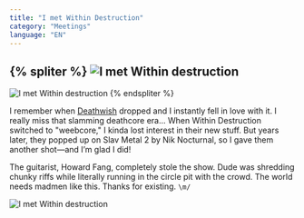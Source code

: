 ```yaml
---
title: "I met Within Destruction"
category: "Meetings"
language: "EN"
---
```


{% spliter %}
![I met Within destruction](/assets/music-reports/2025-08-08-i-met-within-destruction/i-met-within-destruction1.jpg)
---
![I met Within destruction](/assets/music-reports/2025-08-08-i-met-within-destruction/i-met-within-destruction2.jpg)
{% endspliter %}

I remember when [Deathwish](https://withindestruction.bandcamp.com/album/d-e-a-t-h-w-i-s-h) dropped and I instantly fell in love with it.
I really miss that slamming deathcore era...
When Within Destruction switched to "weebcore," I kinda lost interest in their new stuff.
But years later, they popped up on Slav Metal 2 by Nik Nocturnal,
so I gave them another shot—and I’m glad I did!

The guitarist, Howard Fang, completely stole the show.
Dude was shredding chunky riffs while literally running in the circle pit with the crowd.
The world needs madmen like this. Thanks for existing. `\m/`

![I met Within destruction](/assets/music-reports/2025-08-08-i-met-within-destruction/i-met-within-destruction.jpg)

